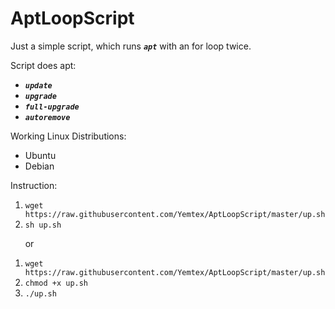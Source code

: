 AptLoopScript
=======

Just a simple script, which runs _**`apt`**_ with an for loop twice.  

Script does apt:  

  * _**`update`**_
  * _**`upgrade`**_
  * _**`full-upgrade`**_
  * _**`autoremove`**_
  
Working Linux Distributions:

  * Ubuntu
  * Debian

Instruction:  

1.  ```wget https://raw.githubusercontent.com/Yemtex/AptLoopScript/master/up.sh```  
2.  ```sh up.sh```  

&nbsp;&nbsp;&nbsp;&nbsp;&nbsp;&nbsp;or

1.  ```wget https://raw.githubusercontent.com/Yemtex/AptLoopScript/master/up.sh```  
2.  ```chmod +x up.sh```  
3.  ```./up.sh```  
